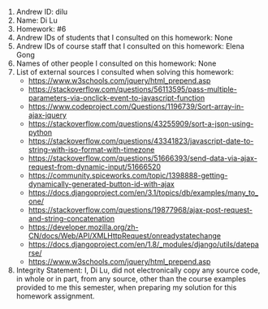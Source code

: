 1) Andrew ID: dilu
2) Name: Di Lu
3) Homework: #6
4) Andrew IDs of students that I consulted on this homework: None
5) Andrew IDs of course staff that I consulted on this homework: Elena Gong
6) Names of other people I consulted on this homework: None
7) List of external sources I consulted when solving this homework:
      * https://www.w3schools.com/jquery/html_prepend.asp
      * https://stackoverflow.com/questions/56113595/pass-multiple-parameters-via-onclick-event-to-javascript-function
      * https://www.codeproject.com/Questions/1196739/Sort-array-in-ajax-jquery
      * https://stackoverflow.com/questions/43255909/sort-a-json-using-python
      * https://stackoverflow.com/questions/43341823/javascript-date-to-string-with-iso-format-with-timezone
      * https://stackoverflow.com/questions/51666393/send-data-via-ajax-request-from-dynamic-input/51666520
      * https://community.spiceworks.com/topic/1398888-getting-dynamically-generated-button-id-with-ajax
      * https://docs.djangoproject.com/en/3.1/topics/db/examples/many_to_one/
      * https://stackoverflow.com/questions/19877968/ajax-post-request-and-string-concatenation
   * https://developer.mozilla.org/zh-CN/docs/Web/API/XMLHttpRequest/onreadystatechange
   * https://docs.djangoproject.com/en/1.8/_modules/django/utils/dateparse/
   * https://www.w3schools.com/jquery/html_prepend.asp
8) Integrity Statement: I, Di Lu, did not electronically copy any
source code, in whole or in part, from any source, other than the course
examples provided to me this semester, when preparing my solution for this
homework assignment.